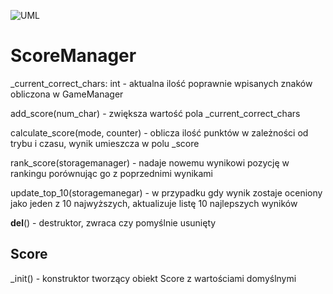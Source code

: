 ![UML](img/ScoreManager.jpg)

# ScoreManager

 
_current_correct_chars: int - aktualna ilość poprawnie wpisanych znaków obliczona w GameManager

add_score(num_char) - zwiększa wartość pola _current_correct_chars

calculate_score(mode, counter) - oblicza ilość punktów w zależności od trybu i czasu, wynik umieszcza w polu _score

rank_score(storagemanager) - nadaje nowemu wynikowi pozycję w rankingu porównując go z poprzednimi wynikami

update_top_10(storagemanegar) - w przypadku gdy wynik zostaje oceniony jako jeden z 10 najwyższych, aktualizuje listę 10 najlepszych wyników

__del__() - destruktor, zwraca czy pomyślnie usunięty

## Score

_init() - konstruktor tworzący obiekt Score z wartościami domyślnymi